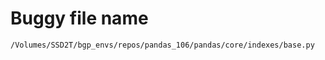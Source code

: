 # Buggy file name

```text
/Volumes/SSD2T/bgp_envs/repos/pandas_106/pandas/core/indexes/base.py
```
